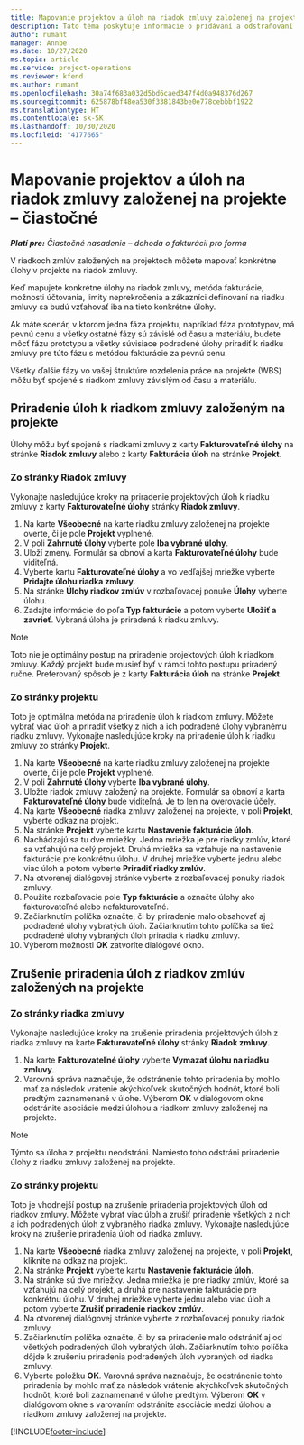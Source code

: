 ```yaml
---
title: Mapovanie projektov a úloh na riadok zmluvy založenej na projekte – čiastočné
description: Táto téma poskytuje informácie o pridávaní a odstraňovaní projektov a úloh na riadok zmluvy.
author: rumant
manager: Annbe
ms.date: 10/27/2020
ms.topic: article
ms.service: project-operations
ms.reviewer: kfend
ms.author: rumant
ms.openlocfilehash: 30a74f683a032d5bd6caed347f4d0a948376d267
ms.sourcegitcommit: 625878bf48ea530f3381843be0e778cebbbf1922
ms.translationtype: HT
ms.contentlocale: sk-SK
ms.lasthandoff: 10/30/2020
ms.locfileid: "4177665"
---
```

# <a name="map-projects-and-tasks-to-a-project-based-contract-line---lite"></a>Mapovanie projektov a úloh na riadok zmluvy založenej na projekte – čiastočné

_**Platí pre:** Čiastočné nasadenie – dohoda o fakturácii pro forma_

V riadkoch zmlúv založených na projektoch môžete mapovať konkrétne úlohy v projekte na riadok zmluvy.

Keď mapujete konkrétne úlohy na riadok zmluvy, metóda fakturácie, možnosti účtovania, limity neprekročenia a zákazníci definovaní na riadku zmluvy sa budú vzťahovať iba na tieto konkrétne úlohy.

Ak máte scenár, v ktorom jedna fáza projektu, napríklad fáza prototypov, má pevnú cenu a všetky ostatné fázy sú závislé od času a materiálu, budete môcť fázu prototypu a všetky súvisiace podradené úlohy priradiť k riadku zmluvy pre túto fázu s metódou fakturácie za pevnú cenu.

Všetky ďalšie fázy vo vašej štruktúre rozdelenia práce na projekte (WBS) môžu byť spojené s riadkom zmluvy závislým od času a materiálu.

## <a name="associate-tasks-to-project-based-contract-lines"></a>Priradenie úloh k riadkom zmluvy založeným na projekte

Úlohy môžu byť spojené s riadkami zmluvy z karty **Fakturovateľné úlohy** na stránke **Riadok zmluvy** alebo z karty **Fakturácia úloh** na stránke **Projekt**.

### <a name="from-the-contract-line-page"></a>Zo stránky Riadok zmluvy

Vykonajte nasledujúce kroky na priradenie projektových úloh k riadku zmluvy z karty **Fakturovateľné úlohy** stránky **Riadok zmluvy**.

1. Na karte **Všeobecné** na karte riadku zmluvy založenej na projekte overte, či je pole **Projekt** vyplnené.
2. V poli **Zahrnuté úlohy** vyberte pole **Iba vybrané úlohy**.
3. Uloží zmeny. Formulár sa obnoví a karta **Fakturovateľné úlohy** bude viditeľná.
4. Vyberte kartu **Fakturovateľné úlohy** a vo vedľajšej mriežke vyberte **Pridajte úlohu riadka zmluvy**.
5. Na stránke **Úlohy riadkov zmlúv** v rozbaľovacej ponuke **Úlohy** vyberte úlohu. 
6. Zadajte informácie do poľa **Typ fakturácie** a potom vyberte **Uložiť a zavrieť**. Vybraná úloha je priradená k riadku zmluvy.

> [!NOTE]
> Toto nie je optimálny postup na priradenie projektových úloh k riadkom zmluvy. Každý projekt bude musieť byť v rámci tohto postupu priradený ručne. Preferovaný spôsob je z karty **Fakturácia úloh** na stránke **Projekt**.

### <a name="from-the-project-page"></a>Zo stránky projektu

Toto je optimálna metóda na priradenie úloh k riadkom zmluvy. Môžete vybrať viac úloh a priradiť všetky z nich a ich podradené úlohy vybranému riadku zmluvy. Vykonajte nasledujúce kroky na priradenie úloh k riadku zmluvy zo stránky **Projekt**.

1. Na karte **Všeobecné** na karte riadku zmluvy založenej na projekte overte, či je pole **Projekt** vyplnené.
2. V poli **Zahrnuté úlohy** vyberte **Iba vybrané úlohy**.
3. Uložte riadok zmluvy založený na projekte. Formulár sa obnoví a karta **Fakturovateľné úlohy** bude viditeľná. Je to len na overovacie účely.
4. Na karte **Všeobecné** riadka zmluvy založenej na projekte, v poli **Projekt**, vyberte odkaz na projekt.
5. Na stránke **Projekt** vyberte kartu **Nastavenie fakturácie úloh**.
6. Nachádzajú sa tu dve mriežky. Jedna mriežka je pre riadky zmlúv, ktoré sa vzťahujú na celý projekt. Druhá mriežka sa vzťahuje na nastavenie fakturácie pre konkrétnu úlohu. V druhej mriežke vyberte jednu alebo viac úloh a potom vyberte **Priradiť riadky zmlúv**.
7. Na otvorenej dialógovej stránke vyberte z rozbaľovacej ponuky riadok zmluvy.
8. Použite rozbaľovacie pole **Typ fakturácie** a označte úlohy ako fakturovateľné alebo nefakturovateľné.
9. Začiarknutím políčka označte, či by priradenie malo obsahovať aj podradené úlohy vybratých úloh. Začiarknutím tohto políčka sa tiež podradené úlohy vybraných úloh priradia k riadku zmluvy.
10. Výberom možnosti **OK** zatvoríte dialógové okno.

## <a name="unassociate-tasks-from-project-based-contract-lines"></a>Zrušenie priradenia úloh z riadkov zmlúv založených na projekte

### <a name="from-the-contract-line-page"></a>Zo stránky riadka zmluvy

Vykonajte nasledujúce kroky na zrušenie priradenia projektových úloh z riadka zmluvy na karte **Fakturovateľné úlohy** stránky **Riadok zmluvy**.

1. Na karte **Fakturovateľné úlohy** vyberte **Vymazať úlohu na riadku zmluvy**.
2. Varovná správa naznačuje, že odstránenie tohto priradenia by mohlo mať za následok vrátenie akýchkoľvek skutočných hodnôt, ktoré boli predtým zaznamenané v úlohe. Výberom **OK** v dialógovom okne odstránite asociácie medzi úlohou a riadkom zmluvy založenej na projekte. 

> [!NOTE]
> Týmto sa úloha z projektu neodstráni. Namiesto toho odstráni priradenie úlohy z riadku zmluvy založenej na projekte.

### <a name="from-the-project-page"></a>Zo stránky projektu

Toto je vhodnejší postup na zrušenie priradenia projektových úloh od riadkov zmluvy. Môžete vybrať viac úloh a zrušiť priradenie všetkých z nich a ich podradených úloh z vybraného riadka zmluvy. Vykonajte nasledujúce kroky na zrušenie priradenia úloh od riadka zmluvy.

1. Na karte **Všeobecné** riadka zmluvy založenej na projekte, v poli **Projekt**, kliknite na odkaz na projekt.
2. Na stránke **Projekt** vyberte kartu **Nastavenie fakturácie úloh**.
3. Na stránke sú dve mriežky. Jedna mriežka je pre riadky zmlúv, ktoré sa vzťahujú na celý projekt, a druhá pre nastavenie fakturácie pre konkrétnu úlohu. V druhej mriežke vyberte jednu alebo viac úloh a potom vyberte **Zrušiť priradenie riadkov zmlúv**.
4. Na otvorenej dialógovej stránke vyberte z rozbaľovacej ponuky riadok zmluvy.
5. Začiarknutím políčka označte, či by sa priradenie malo odstrániť aj od všetkých podradených úloh vybratých úloh. Začiarknutím tohto políčka dôjde k zrušeniu priradenia podradených úloh vybraných od riadka zmluvy.
6. Vyberte položku **OK**. Varovná správa naznačuje, že odstránenie tohto priradenia by mohlo mať za následok vrátenie akýchkoľvek skutočných hodnôt, ktoré boli zaznamenané v úlohe predtým. Výberom **OK** v dialógovom okne s varovaním odstránite asociácie medzi úlohou a riadkom zmluvy založenej na projekte.


[!INCLUDE[footer-include](../../includes/footer-banner.md)]